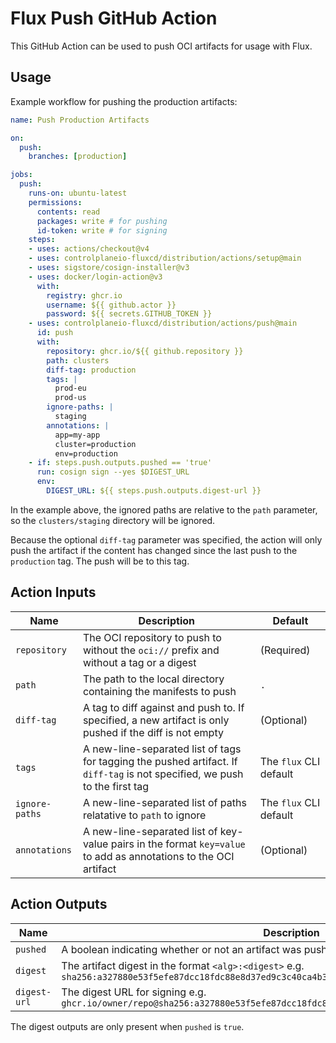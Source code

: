 # Flux Push GitHub Action

This GitHub Action can be used to push OCI artifacts for usage with Flux.

## Usage

Example workflow for pushing the production artifacts:

```yaml
name: Push Production Artifacts

on:
  push:
    branches: [production]

jobs:
  push:
    runs-on: ubuntu-latest
    permissions:
      contents: read
      packages: write # for pushing
      id-token: write # for signing
    steps:
    - uses: actions/checkout@v4
    - uses: controlplaneio-fluxcd/distribution/actions/setup@main
    - uses: sigstore/cosign-installer@v3
    - uses: docker/login-action@v3
      with:
        registry: ghcr.io
        username: ${{ github.actor }}
        password: ${{ secrets.GITHUB_TOKEN }}
    - uses: controlplaneio-fluxcd/distribution/actions/push@main
      id: push
      with:
        repository: ghcr.io/${{ github.repository }}
        path: clusters
        diff-tag: production
        tags: |
          prod-eu
          prod-us
        ignore-paths: |
          staging
        annotations: |
          app=my-app
          cluster=production
          env=production
    - if: steps.push.outputs.pushed == 'true'
      run: cosign sign --yes $DIGEST_URL
      env:
        DIGEST_URL: ${{ steps.push.outputs.digest-url }}
```

In the example above, the ignored paths are relative to the `path` parameter,
so the `clusters/staging` directory will be ignored.

Because the optional `diff-tag` parameter was specified, the action will
only push the artifact if the content has changed since the last push to
the `production` tag. The push will be to this tag.

## Action Inputs

| Name           | Description                                                                                                                 | Default                |
|----------------|-----------------------------------------------------------------------------------------------------------------------------|------------------------|
| `repository`   | The OCI repository to push to without the `oci://` prefix and without a tag or a digest                                     | (Required)             |
| `path`         | The path to the local directory containing the manifests to push                                                            | `.`                    |
| `diff-tag`     | A tag to diff against and push to. If specified, a new artifact is only pushed if the diff is not empty                     | (Optional)             |
| `tags`         | A new-line-separated list of tags for tagging the pushed artifact. If `diff-tag` is not specified, we push to the first tag | The `flux` CLI default |
| `ignore-paths` | A new-line-separated list of paths relatative to `path` to ignore                                                           | The `flux` CLI default |
| `annotations`  | A new-line-separated list of key-value pairs in the format `key=value` to add as annotations to the OCI artifact            | (Optional)             |

## Action Outputs

| Name         | Description                                                                                                                       |
|--------------|-----------------------------------------------------------------------------------------------------------------------------------|
| `pushed`     | A boolean indicating whether or not an artifact was pushed e.g. `true` or `false`                                                 |
| `digest`     | The artifact digest in the format `<alg>:<digest>` e.g. `sha256:a327880e53f5efe87dcc18fdc88e8d37ed9c3c40ca4b3b50bf850c46d9db4b56` |
| `digest-url` | The digest URL for signing e.g. `ghcr.io/owner/repo@sha256:a327880e53f5efe87dcc18fdc88e8d37ed9c3c40ca4b3b50bf850c46d9db4b56`      |

The digest outputs are only present when `pushed` is `true`.
